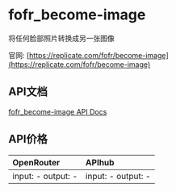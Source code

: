 # fofr_become-image

将任何脸部照片转换成另一张图像

官网: [https://replicate.com/fofr/become-image](https://replicate.com/fofr/become-image)

## API文档

[fofr_become-image API Docs](../apis/zh/fofr_become-image.md)

## API价格

| OpenRouter | APIhub |
|:---|:---|
| input: - output: - | input: - output: - |
